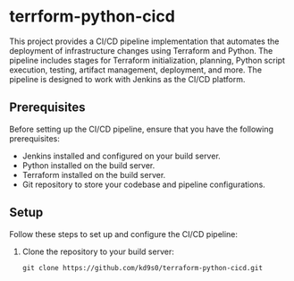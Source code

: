 # terrform-python-cicd

This project provides a CI/CD pipeline implementation that automates the deployment of infrastructure changes using Terraform and Python. The pipeline includes stages for Terraform initialization, planning, Python script execution, testing, artifact management, deployment, and more. The pipeline is designed to work with Jenkins as the CI/CD platform.

## Prerequisites

Before setting up the CI/CD pipeline, ensure that you have the following prerequisites:

- Jenkins installed and configured on your build server.
- Python installed on the build server.
- Terraform installed on the build server.
- Git repository to store your codebase and pipeline configurations.

## Setup

Follow these steps to set up and configure the CI/CD pipeline:

1. Clone the repository to your build server:

   ```shell
   git clone https://github.com/kd9s0/terraform-python-cicd.git
